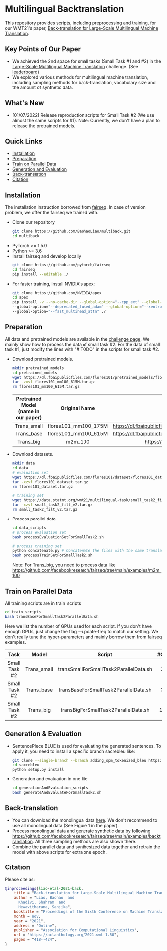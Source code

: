 # Multilingual Backtranslation
This repository provides scripts, including preprocessing and training, for our WMT21's paper, [Back-translation for Large-Scale Multilingual Machine Translation](https://aclanthology.org/2021.wmt-1.50/).

## Key Points of Our Paper
* We achieved the 2nd space for small tasks (Small Task #1 and #2) in the [Large-Scale Multilingual Machine Translation](https://www.statmt.org/wmt21/large-scale-multilingual-translation-task.html) challenge. (See [leaderboard](https://dynabench.org/flores))
* We explored various methods for multilingual machine translation, including sampling methods for back-translation, vocabulary size and the amount of synthetic data.

## What's New
* [01/07/2022] Release reproduction scripts for Small Task #2 (We use almost the same scripts for #1). Note: Currently, we don't have a plan to release the pretrained models.

## Quick Links

  - [Installation](#installation)
  - [Preparation](#preparation)
  - [Train on Parallel Data](#train-on-parallel-data)
  - [Generation and Evaluation](#generation--evaluation)
  - [Back-translation](#back-translation)
  - [Citation](#citation)


## Installation
The installation instruction borrowed from [fairseq](https://github.com/facebookresearch/fairseq). In case of version problem, we offer the fairseq we trained with.
* Clone our repository
  ```bash
  git clone https://github.com/BaohaoLiao/multiback.git
  cd multiback
  ```
* PyTorch >= 1.5.0
* Python >= 3.6
* Install fairseq and develop locally
  ```bash
  git clone https://github.com/pytorch/fairseq
  cd fairseq
  pip install --editable ./
  ```
* For faster training, install NVIDIA's apex:
  ```bash
  git clone https://github.com/NVIDIA/apex
  cd apex
  pip install -v --no-cache-dir --global-option="--cpp_ext" --global-option="--cuda_ext" \
  --global-option="--deprecated_fused_adam" --global-option="--xentropy" \
  --global-option="--fast_multihead_attn" ./
  ```
  
## Preparation
All data and pretrained models are available in the [challenge page](https://www.statmt.org/wmt21/large-scale-multilingual-translation-task.html). 
We mainly show how to process the data of small task #2. For the data of small task #1, just modify the lines with "# TODO" in the scripts for small task #2.
* Download pretrained models.
  ```bash
  mkdir pretrained_models
  cd pretrained_models
  wget https://dl.fbaipublicfiles.com/flores101/pretrained_models/flores101_mm100_615M.tar.gz 
  tar -zxvf flores101_mm100_615M.tar.gz
  rm flores101_mm100_615M.tar.gz
  ```
  |   Pretrained Model (name in our paper) | Original Name | Download |
  |:----------------------:|:--------------:|:---------:|
  | Trans_small |  flores101_mm100_175M | https://dl.fbaipublicfiles.com/flores101/pretrained_models/flores101_mm100_175M.tar.gz |
  | Trans_base | flores101_mm100_615M | https://dl.fbaipublicfiles.com/flores101/pretrained_models/flores101_mm100_615M.tar.gz |
  | Trans_big | m2m_100 |  https://dl.fbaipublicfiles.com/m2m_100/1.2B_last_checkpoint.pt |
* Download datasets.
  ```bash
  mkdir data
  cd data
  # evaluation set
  wget https://dl.fbaipublicfiles.com/flores101/dataset/flores101_dataset.tar.gz
  tar -xzvf flores101_dataset.tar.gz
  rm flores101_dataset.tar.gz
  
  # training set
  wget https://data.statmt.org/wmt21/multilingual-task/small_task2_filt_v2.tar.gz
  tar -xzvf small_task2_filt_v2.tar.gz
  rm small_task2_filt_v2.tar.gz
  ```
* Process parallel data
  ```bash
  cd data_scripts
  # process evaluation set
  bash processEvaluationSetForSmallTask2.sh
  
  # process training set
  python concatenate.py # Concatenate the files with the same translation directions
  bash processTrainSetForSmallTask2.sh
  ```
  Note: For Trans_big, you need to process data like https://github.com/facebookresearch/fairseq/tree/main/examples/m2m_100
  
## Train on Parallel Data
All training scripts are in train_scripts
```bash
cd train_scripts
bash transBaseForSmallTask2ParallelData.sh
```
Here we list the number of GPUs used for each script. If you don't have enough GPUs, just change the flag --update-freq to match our setting. We don't really tune the hyper-parameters and mainly borrow them from fairseq examples. 

| Task | Model | Script | #GPU |  #epoch |
|:-------:|:--------:|:-------:|:--------:|:---------:|
| Small Task #2 | Trans_small |  transSmallForSmallTask2ParallelData.sh | 32 | 1 |
| Small Task #2 | Trans_base  | transBaseForSmallTask2ParallelData.sh |  32 | 2 |
| Small Task #2 | Trans_big  | transBigForSmallTask2ParallelData.sh | 128 | 2 | 


## Generation & Evaluation
* SentencePiece BLUE is used for evaluating the generated sentences. To apply it, you need to install a specific branch sacrebleu like:
  ```bash
  git clone --single-branch --branch adding_spm_tokenized_bleu https://github.com/ngoyal2707/sacrebleu.git
  cd sacrebleu
  python setup.py install
  ```
* Generation and evaluation in one file
  ```bash
  cd generationAndEvaluation_scripts
  bash generateAndEvaluateForSmallTask2.sh
  ```

## Back-translation
* You can download the monolingual data [here](https://data.statmt.org/wmt21/multilingual-task/). We don't recommend to use all monolingual data (See Figure 1 in the paper).
* Process monolingual data and generate synthetic data by following https://github.com/facebookresearch/fairseq/tree/main/examples/backtranslation. All three sampling methods are also shown there.
* Combine the parallel data and synthesized data together and retrain the model with above scripts for extra one epoch.

## Citation
Please cite as:
```bibtex
@inproceedings{liao-etal-2021-back,
    title = "Back-translation for Large-Scale Multilingual Machine Translation",
    author = "Liao, Baohao  and
      Khadivi, Shahram  and
      Hewavitharana, Sanjika",
    booktitle = "Proceedings of the Sixth Conference on Machine Translation",
    month = nov,
    year = "2021",
    address = "Online",
    publisher = "Association for Computational Linguistics",
    url = "https://aclanthology.org/2021.wmt-1.50",
    pages = "418--424",
}
```
